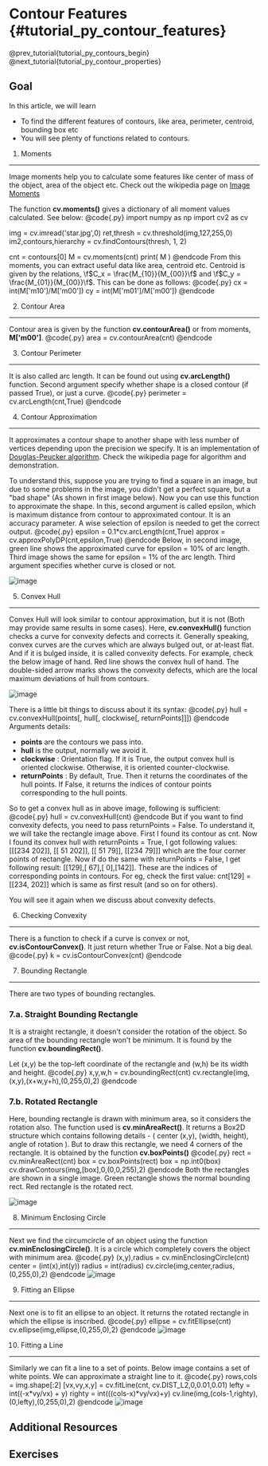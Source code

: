 Contour Features {#tutorial_py_contour_features}
================

@prev_tutorial{tutorial_py_contours_begin}
@next_tutorial{tutorial_py_contour_properties}

Goal
----

In this article, we will learn

-   To find the different features of contours, like area, perimeter, centroid, bounding box etc
-   You will see plenty of functions related to contours.

1. Moments
----------

Image moments help you to calculate some features like center of mass of the object, area of the
object etc. Check out the wikipedia page on [Image
Moments](http://en.wikipedia.org/wiki/Image_moment)

The function **cv.moments()** gives a dictionary of all moment values calculated. See below:
@code{.py}
import numpy as np
import cv2 as cv

img = cv.imread('star.jpg',0)
ret,thresh = cv.threshold(img,127,255,0)
im2,contours,hierarchy = cv.findContours(thresh, 1, 2)

cnt = contours[0]
M = cv.moments(cnt)
print( M )
@endcode
From this moments, you can extract useful data like area, centroid etc. Centroid is given by the
relations, \f$C_x = \frac{M_{10}}{M_{00}}\f$ and \f$C_y = \frac{M_{01}}{M_{00}}\f$. This can be done as
follows:
@code{.py}
cx = int(M['m10']/M['m00'])
cy = int(M['m01']/M['m00'])
@endcode

2. Contour Area
---------------

Contour area is given by the function **cv.contourArea()** or from moments, **M['m00']**.
@code{.py}
area = cv.contourArea(cnt)
@endcode

3. Contour Perimeter
--------------------

It is also called arc length. It can be found out using **cv.arcLength()** function. Second
argument specify whether shape is a closed contour (if passed True), or just a curve.
@code{.py}
perimeter = cv.arcLength(cnt,True)
@endcode

4. Contour Approximation
------------------------

It approximates a contour shape to another shape with less number of vertices depending upon the
precision we specify. It is an implementation of [Douglas-Peucker
algorithm](http://en.wikipedia.org/wiki/Ramer-Douglas-Peucker_algorithm). Check the wikipedia page
for algorithm and demonstration.

To understand this, suppose you are trying to find a square in an image, but due to some problems in
the image, you didn't get a perfect square, but a "bad shape" (As shown in first image below). Now
you can use this function to approximate the shape. In this, second argument is called epsilon,
which is maximum distance from contour to approximated contour. It is an accuracy parameter. A wise
selection of epsilon is needed to get the correct output.
@code{.py}
epsilon = 0.1*cv.arcLength(cnt,True)
approx = cv.approxPolyDP(cnt,epsilon,True)
@endcode
Below, in second image, green line shows the approximated curve for epsilon = 10% of arc length.
Third image shows the same for epsilon = 1% of the arc length. Third argument specifies whether
curve is closed or not.

![image](images/approx.jpg)

5. Convex Hull
--------------

Convex Hull will look similar to contour approximation, but it is not (Both may provide same results
in some cases). Here, **cv.convexHull()** function checks a curve for convexity defects and
corrects it. Generally speaking, convex curves are the curves which are always bulged out, or
at-least flat. And if it is bulged inside, it is called convexity defects. For example, check the
below image of hand. Red line shows the convex hull of hand. The double-sided arrow marks shows the
convexity defects, which are the local maximum deviations of hull from contours.

![image](images/convexitydefects.jpg)

There is a little bit things to discuss about it its syntax:
@code{.py}
hull = cv.convexHull(points[, hull[, clockwise[, returnPoints]]])
@endcode
Arguments details:

-   **points** are the contours we pass into.
-   **hull** is the output, normally we avoid it.
-   **clockwise** : Orientation flag. If it is True, the output convex hull is oriented clockwise.
    Otherwise, it is oriented counter-clockwise.
-   **returnPoints** : By default, True. Then it returns the coordinates of the hull points. If
    False, it returns the indices of contour points corresponding to the hull points.

So to get a convex hull as in above image, following is sufficient:
@code{.py}
hull = cv.convexHull(cnt)
@endcode
But if you want to find convexity defects, you need to pass returnPoints = False. To understand it,
we will take the rectangle image above. First I found its contour as cnt. Now I found its convex
hull with returnPoints = True, I got following values:
[[[234 202]], [[ 51 202]], [[ 51 79]], [[234 79]]] which are the four corner points of rectangle.
Now if do the same with returnPoints = False, I get following result: [[129],[ 67],[ 0],[142]].
These are the indices of corresponding points in contours. For eg, check the first value:
cnt[129] = [[234, 202]] which is same as first result (and so on for others).

You will see it again when we discuss about convexity defects.

6. Checking Convexity
---------------------

There is a function to check if a curve is convex or not, **cv.isContourConvex()**. It just return
whether True or False. Not a big deal.
@code{.py}
k = cv.isContourConvex(cnt)
@endcode

7. Bounding Rectangle
---------------------

There are two types of bounding rectangles.

### 7.a. Straight Bounding Rectangle

It is a straight rectangle, it doesn't consider the rotation of the object. So area of the bounding
rectangle won't be minimum. It is found by the function **cv.boundingRect()**.

Let (x,y) be the top-left coordinate of the rectangle and (w,h) be its width and height.
@code{.py}
x,y,w,h = cv.boundingRect(cnt)
cv.rectangle(img,(x,y),(x+w,y+h),(0,255,0),2)
@endcode

### 7.b. Rotated Rectangle

Here, bounding rectangle is drawn with minimum area, so it considers the rotation also. The function
used is **cv.minAreaRect()**. It returns a Box2D structure which contains following details - (
center (x,y), (width, height), angle of rotation ). But to draw this rectangle, we need 4 corners of
the rectangle. It is obtained by the function **cv.boxPoints()**
@code{.py}
rect = cv.minAreaRect(cnt)
box = cv.boxPoints(rect)
box = np.int0(box)
cv.drawContours(img,[box],0,(0,0,255),2)
@endcode
Both the rectangles are shown in a single image. Green rectangle shows the normal bounding rect. Red
rectangle is the rotated rect.

![image](images/boundingrect.png)

8. Minimum Enclosing Circle
---------------------------

Next we find the circumcircle of an object using the function **cv.minEnclosingCircle()**. It is a
circle which completely covers the object with minimum area.
@code{.py}
(x,y),radius = cv.minEnclosingCircle(cnt)
center = (int(x),int(y))
radius = int(radius)
cv.circle(img,center,radius,(0,255,0),2)
@endcode
![image](images/circumcircle.png)

9. Fitting an Ellipse
---------------------

Next one is to fit an ellipse to an object. It returns the rotated rectangle in which the ellipse is
inscribed.
@code{.py}
ellipse = cv.fitEllipse(cnt)
cv.ellipse(img,ellipse,(0,255,0),2)
@endcode
![image](images/fitellipse.png)

10. Fitting a Line
------------------

Similarly we can fit a line to a set of points. Below image contains a set of white points. We can
approximate a straight line to it.
@code{.py}
rows,cols = img.shape[:2]
[vx,vy,x,y] = cv.fitLine(cnt, cv.DIST_L2,0,0.01,0.01)
lefty = int((-x*vy/vx) + y)
righty = int(((cols-x)*vy/vx)+y)
cv.line(img,(cols-1,righty),(0,lefty),(0,255,0),2)
@endcode
![image](images/fitline.jpg)

Additional Resources
--------------------

Exercises
---------
